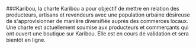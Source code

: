 ###Karibou, la charte
Karibou a pour objectif de mettre en relation des producteurs, artisans et revendeurs avec une population urbaine désireuse de s'approvisionner de manière diversifiée auprès des commerces locaux.
Une charte est actuellement soumise aux producteurs et commerçants qui ont ouvert une boutique sur Karibou. Elle est en cours de validation et sera bientôt en ligne.
